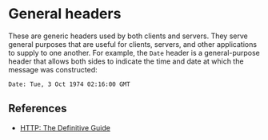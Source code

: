 # General headers
These are generic headers used by both clients and servers. They serve general
purposes that are useful for clients, servers, and other applications to supply
to one another. For example, the `Date` header is a general-purpose header that
allows both sides to indicate the time and date at which the message was
constructed:
```
Date: Tue, 3 Oct 1974 02:16:00 GMT
```

## References
* [HTTP: The Definitive Guide](https://book.douban.com/subject/1440226/)
